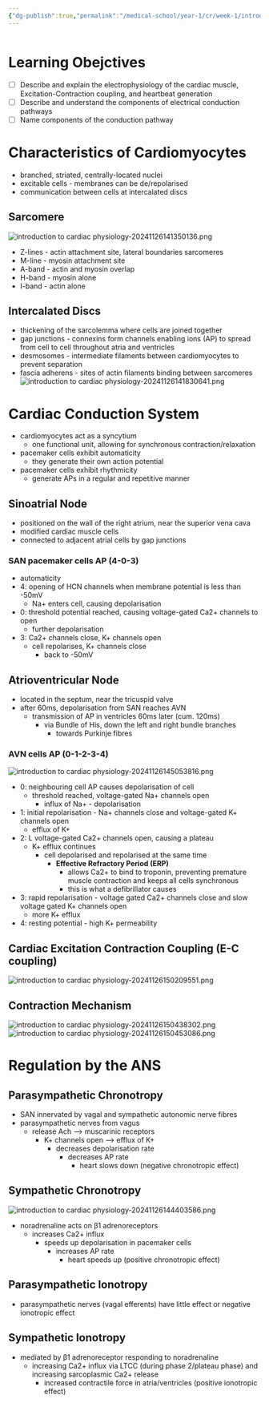 ```yaml
---
{"dg-publish":true,"permalink":"/medical-school/year-1/cr/week-1/introduction-to-cardiac-physiology/","tags":["cr"]}
---
```


```table-of-contents
```
# Learning Obejctives
- [ ] Describe and explain the electrophysiology of the cardiac muscle, Excitation-Contraction coupling, and heartbeat generation
- [ ] Describe and understand the components of electrical conduction pathways
- [ ] Name components of the conduction pathway

# Characteristics of Cardiomyocytes
- branched, striated, centrally-located nuclei
- excitable cells - membranes can be de/repolarised
- communication between cells at intercalated discs

## Sarcomere
![introduction to cardiac physiology-20241126141350136.png](/img/user/Medical%20School/Year%201/cr/week%201/attachments/introduction%20to%20cardiac%20physiology-20241126141350136.png)
- Z-lines - actin attachment site, lateral boundaries sarcomeres
- M-line - myosin attachment site
- A-band - actin and myosin overlap
- H-band - myosin alone
- I-band - actin alone

## Intercalated Discs
- thickening of the sarcolemma where cells are joined together
- gap junctions - connexins form channels enabling ions (AP) to spread from cell to cell throughout atria and ventricles
- desmosomes - intermediate filaments between cardiomyocytes to prevent separation
- fascia adherens - sites of actin filaments binding between sarcomeres
![introduction to cardiac physiology-20241126141830641.png](/img/user/Medical%20School/Year%201/cr/week%201/attachments/introduction%20to%20cardiac%20physiology-20241126141830641.png)

# Cardiac Conduction System
- cardiomyocytes act as a syncytium 
	- one functional unit, allowing for synchronous contraction/relaxation
- pacemaker cells exhibit automaticity
	- they generate their own action potential
- pacemaker cells exhibit rhythmicity
	- generate APs in a regular and repetitive manner

## Sinoatrial Node
- positioned on the wall of the right atrium, near the superior vena cava
- modified cardiac muscle cells
- connected to adjacent atrial cells by gap junctions
### SAN pacemaker cells AP (4-0-3)
- automaticity
- 4: opening of HCN channels when membrane potential is less than -50mV
	- Na+ enters cell, causing depolarisation
- 0: threshold potential reached, causing voltage-gated Ca2+ channels to open
	- further depolarisation
- 3: Ca2+ channels close, K+ channels open
	- cell repolarises, K+ channels close
		- back to -50mV
## Atrioventricular Node
- located in the septum, near the tricuspid valve
- after 60ms, depolarisation from SAN reaches AVN
	- transmission of AP in ventricles 60ms later (cum. 120ms)
		- via Bundle of His, down the left and right bundle branches
			- towards Purkinje fibres
### AVN cells AP (0-1-2-3-4)
![introduction to cardiac physiology-20241126145053816.png](/img/user/Medical%20School/Year%201/cr/week%201/attachments/introduction%20to%20cardiac%20physiology-20241126145053816.png)
- 0: neighbouring cell AP causes depolarisation of cell
	- threshold reached, voltage-gated Na+ channels open
		- influx of Na+ - depolarisation
- 1: initial repolarisation - Na+ channels close and voltage-gated K+ channels open
	- efflux of K+
- 2: L voltage-gated Ca2+ channels open, causing a plateau
	- K+ efflux continues
		- cell depolarised and repolarised at the same time
			- **Effective Refractory Period (ERP)**
				- allows Ca2+ to bind to troponin, preventing premature muscle contraction and keeps all cells synchronous
				- this is what a defibrillator causes
- 3: rapid repolarisation - voltage gated Ca2+ channels close and slow voltage gated K+ channels open
	- more K+ efflux
- 4: resting potential - high K+ permeability
## Cardiac Excitation Contraction Coupling (E-C coupling)
![introduction to cardiac physiology-20241126150209551.png](/img/user/Medical%20School/Year%201/cr/week%201/attachments/introduction%20to%20cardiac%20physiology-20241126150209551.png)
## Contraction Mechanism
![introduction to cardiac physiology-20241126150438302.png](/img/user/Medical%20School/Year%201/cr/week%201/attachments/introduction%20to%20cardiac%20physiology-20241126150438302.png)
![introduction to cardiac physiology-20241126150453086.png](/img/user/Medical%20School/Year%201/cr/week%201/attachments/introduction%20to%20cardiac%20physiology-20241126150453086.png)
# Regulation by the ANS
## Parasympathetic Chronotropy
- SAN innervated by vagal and sympathetic autonomic nerve fibres
- parasympathetic nerves from vagus
	- release Ach --> muscarinic receptors
		- K+ channels open --> efflux of K+
			- decreases depolarisation rate
				- decreases AP rate
					- heart slows down (negative chronotropic effect)
## Sympathetic Chronotropy
![introduction to cardiac physiology-20241126144403586.png](/img/user/Medical%20School/Year%201/cr/week%201/attachments/introduction%20to%20cardiac%20physiology-20241126144403586.png)
- noradrenaline acts on β1 adrenoreceptors
	- increases Ca2+ influx
		- speeds up depolarisation in pacemaker cells
			- increases AP rate
				- heart speeds up (positive chronotropic effect)
## Parasympathetic Ionotropy
- parasympathetic nerves (vagal efferents) have little effect or negative ionotropic effect
## Sympathetic Ionotropy
- mediated by β1 adrenoreceptor responding to noradrenaline
	- increasing Ca2+ influx via LTCC (during phase 2/plateau phase) and increasing sarcoplasmic Ca2+ release
		- increased contractile force in atria/ventricles (positive ionotropic effect)